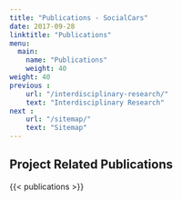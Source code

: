 ```yaml
---
title: "Publications - SocialCars"
date: 2017-09-28
linktitle: "Publications"
menu:
  main:
    name: "Publications"
    weight: 40
weight: 40
previous :
    url: "/interdisciplinary-research/"
    text: "Interdisciplinary Research"
next :
    url: "/sitemap/"
    text: "Sitemap"
---
```


## Project Related Publications

{{< publications >}}